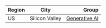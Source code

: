 | Region | City   | Group | 
| :---- | :----: | ----: |
| US | Silicon Valley | [Generative AI](https://meetup.com/silicon-valley-gen-ai) | 
